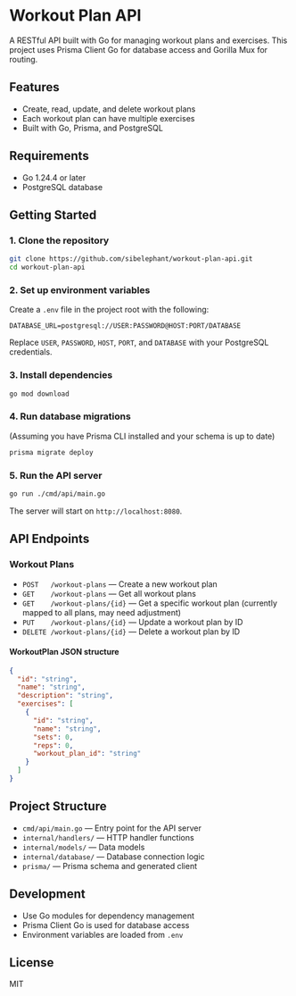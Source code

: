# Workout Plan API

A RESTful API built with Go for managing workout plans and exercises. This project uses Prisma Client Go for database access and Gorilla Mux for routing.

## Features
- Create, read, update, and delete workout plans
- Each workout plan can have multiple exercises
- Built with Go, Prisma, and PostgreSQL

## Requirements
- Go 1.24.4 or later
- PostgreSQL database

## Getting Started

### 1. Clone the repository
```bash
git clone https://github.com/sibelephant/workout-plan-api.git
cd workout-plan-api
```

### 2. Set up environment variables
Create a `.env` file in the project root with the following:
```
DATABASE_URL=postgresql://USER:PASSWORD@HOST:PORT/DATABASE
```
Replace `USER`, `PASSWORD`, `HOST`, `PORT`, and `DATABASE` with your PostgreSQL credentials.

### 3. Install dependencies
```bash
go mod download
```

### 4. Run database migrations
(Assuming you have Prisma CLI installed and your schema is up to date)
```bash
prisma migrate deploy
```

### 5. Run the API server
```bash
go run ./cmd/api/main.go
```
The server will start on `http://localhost:8080`.

## API Endpoints

### Workout Plans
- `POST   /workout-plans` — Create a new workout plan
- `GET    /workout-plans` — Get all workout plans
- `GET    /workout-plans/{id}` — Get a specific workout plan (currently mapped to all plans, may need adjustment)
- `PUT    /workout-plans/{id}` — Update a workout plan by ID
- `DELETE /workout-plans/{id}` — Delete a workout plan by ID

#### WorkoutPlan JSON structure
```json
{
  "id": "string",
  "name": "string",
  "description": "string",
  "exercises": [
    {
      "id": "string",
      "name": "string",
      "sets": 0,
      "reps": 0,
      "workout_plan_id": "string"
    }
  ]
}
```

## Project Structure
- `cmd/api/main.go` — Entry point for the API server
- `internal/handlers/` — HTTP handler functions
- `internal/models/` — Data models
- `internal/database/` — Database connection logic
- `prisma/` — Prisma schema and generated client

## Development
- Use Go modules for dependency management
- Prisma Client Go is used for database access
- Environment variables are loaded from `.env`

## License
MIT 